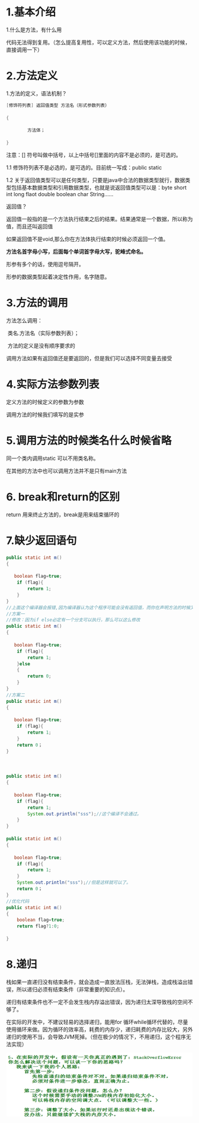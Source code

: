 # 1.基本介绍

1.什么是方法，有什么用

​			代码无法得到复用。（怎么提高复用性，可以定义方法，然后使用该功能的时候，直接调用一下）

# 2.方法定义

1.方法的定义，语法机制？

```java
[修饰符列表] 返回值类型 方法名（形式参数列表）

{

		方法体；

}
```

注意：[] 符号叫做中括号，以上中括号[]里面的内容不是必须的，是可选的。

1.1 修饰符列表不是必选的，是可选的。目前统一写成：public static

1.2 关于返回值类型可以是任何类型，只要是java中合法的数据类型就行，数据类型包括基本数据类型和引用数据类型，也就是说返回值类型可以是：byte short int long flaot double boolean char String......

返回值？

​	返回值一般指的是一个方法执行结束之后的结果。结果通常是一个数据，所以称为值，而且还叫返回值

如果返回值不是void,那么你在方法体执行结束的时候必须返回一个值。

**方法名首字母小写，后面每个单词首字母大写，驼峰式命名。**

形参有多个的话，使用逗号隔开。

形参的数据类型起着决定性作用，名字随意。

# 3.方法的调用

方法怎么调用：

​	类名.方法名（实际参数列表）；

​	方法的定义是没有顺序要求的

调用方法如果有返回值还是要返回的，但是我们可以选择不同变量去接受

# 4.实际方法参数列表

定义方法的时候定义的参数为参数

调用方法的时候我们填写的是实参

# 5.调用方法的时候类名什么时候省略



同一个类内调用static 可以不用类名称。

在其他的方法中也可以调用方法并不是只有main方法

# 6. break和return的区别

return 用来终止方法的，break是用来结束循环的

# 7.缺少返回语句

```java
public static int m()
{
    
   boolean flag=true;
    if (flag){
        return 1;
    }
}
//上面这个编译器会报错,因为编译器认为这个程序可能会没有返回值，而你在声明方法的时候又声明了返回值，它不会去管你是不是true或者是false
//方案一
//修改：因为if else必定有一个分支可以执行，那么可以这么修改
public static int m()
{
    
   boolean flag=true;
    if (flag){
        return 1;
    }else
    {
		return 0;        
    }
}
//方案二
public static int m()
{
    
   boolean flag=true;
    if (flag){
        return 1;
    }
    return 0；
}



public static int m()
{
    
   boolean flag=true;
    if (flag){
        return 1;
        System.out.println("sss");//这个编译不会通过。
    }
}

public static int m()
{
    
   boolean flag=true;
    if (flag){
        return 1;
    }
    System.out.println("sss");//但是这样就可以了。
    return 0；
}
//优化代码
public static int m()
{
    boolean flag=true;
    return flag?1:0;
    
}
```



# 8.递归

栈如果一直递归没有结束条件，就会造成一直放法压栈，无法弹栈，造成栈溢出错误，所以递归必须有结束条件（非常重要的知识点）。

递归有结束条件也不一定不会发生栈内存溢出错误，因为递归太深导致栈的空间不够了。

在实际的开发中，不建议轻易的选择递归，能用for 循环while循环代替的，尽量使用循环来做。因为循环的效率高，耗费的内存少，递归耗费的内存比较大，另外递归的使用不当，会导致JVM死掉。（但在极少的情况下，不用递归，这个程序无法实现）

![image-20200916112652848](picture\image-20200916112652848.png)





